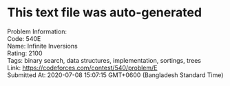 # This text file was auto-generated  
  
Problem Information:  
Code: 540E  
Name: Infinite Inversions  
Rating: 2100  
Tags: binary search, data structures, implementation, sortings, trees  
Link: https://codeforces.com/contest/540/problem/E  
Submitted At: 2020-07-08 15:07:15 GMT+0600 (Bangladesh Standard Time)  
